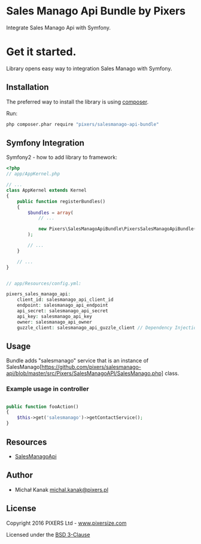 # Sales Manago Api Bundle by Pixers

Integrate Sales Manago Api with Symfony.

# Get it started.

Library opens easy way to integration Sales Manago with Symfony.

## Installation

The preferred way to install the library is using [composer](http://getcomposer.org/).

Run:

```bash
php composer.phar require "pixers/salesmanago-api-bundle"
```

## Symfony Integration

Symfony2 - how to add library to framework:

```php
<?php
// app/AppKernel.php

// ...
class AppKernel extends Kernel
{
    public function registerBundles()
    {
        $bundles = array(
            // ...

            new Pixers\SalesManagoApiBundle\PixersSalesManagoApiBundle()
        );

        // ...
    }

    // ...
}
```
```php

// app/Resources/config.yml:

pixers_sales_manago_api:
    client_id: salesmanago_api_client_id
    endpoint: salesmanago_api_endpoint
    api_secret: salesmanago_api_secret
    api_key: salesmanago_api_key
    owner: salesmanago_api_owner
    guzzle_client: salesmanago_api_guzzle_client // Dependency Injection Service Name (optional)
```

## Usage

Bundle adds "salesmanago" service that is an instance of SalesManago[https://github.com/pixers/salesmanago-api/blob/master/src/Pixers/SalesManagoAPI/SalesManago.php] class.

### Example usage in controller

```php

public function fooAction()
{
    $this->get('salesmanago')->getContactService();
}

```

## Resources

* [SalesManagoApi](https://github.com/pixers/salesmanago-api)

## Author

* Michał Kanak <michal.kanak@pixers.pl>

## License

Copyright 2016 PIXERS Ltd - www.pixersize.com

Licensed under the [BSD 3-Clause](LICENSE)